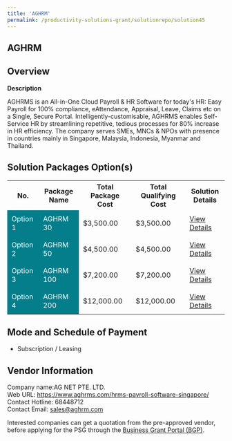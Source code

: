 ```yaml
---
title: 'AGHRM'
permalink: /productivity-solutions-grant/solutionrepo/solution45
---
```


## AGHRM

## Overview

**Description**

AGHRMS is an All-in-One Cloud Payroll & HR Software for today's HR: Easy Payroll for 100% compliance, eAttendance, Appraisal, Leave, Claims etc on a Single, Secure Portal.
Intelligently-customisable, AGHRMS enables Self-Service HR by streamlining repetitive, tedious processes for 80% increase in HR efficiency. The company serves SMEs, MNCs & NPOs with presence in countries mainly in Singapore, Malaysia, Indonesia, Myanmar and Thailand.

## Solution Packages Option(s)

<table>
<tr>
<th><b>No.</b></th>
<th><b>Package Name</b></th>
<th><b>Total Package Cost</b></th>
<th><b>Total Qualifying Cost</b></th>
<th><b>Solution Details</b></th>
</tr>
<tr>
<td style='padding: 10px; background-color: #037E8A; color: #FFFFFF;'>Option 1</td>
<td style='padding: 10px; background-color: #037E8A; color: #FFFFFF;'>AGHRM 30</td>
<td style='padding: 10px;'>$3,500.00</td>
<td style='padding: 10px;'>$3,500.00</td>
<td style='padding: 10px;'><a href='/images/psg/AG_Net_Desensitised_Annex_3_Part_1.pdf' target='_blank'>View Details</a></td>
</tr>
<tr>
<td style='padding: 10px; background-color: #037E8A; color: #FFFFFF;'>Option 2</td>
<td style='padding: 10px; background-color: #037E8A; color: #FFFFFF;'>AGHRM 50</td>
<td style='padding: 10px;'>$4,500.00</td>
<td style='padding: 10px;'>$4,500.00</td>
<td style='padding: 10px;'><a href='/images/psg/AG_Net_Desensitised_Annex_3_Part_2.pdf' target='_blank'>View Details</a></td>
</tr>
<tr>
<td style='padding: 10px; background-color: #037E8A; color: #FFFFFF;'>Option 3</td>
<td style='padding: 10px; background-color: #037E8A; color: #FFFFFF;'>AGHRM 100</td>
<td style='padding: 10px;'>$7,200.00</td>
<td style='padding: 10px;'>$7,200.00</td>
<td style='padding: 10px;'><a href='/images/psg/AG_Net_Desensitised_Annex_3_Part_3.pdf' target='_blank'>View Details</a></td>
</tr>
<tr>
<td style='padding: 10px; background-color: #037E8A; color: #FFFFFF;'>Option 4</td>
<td style='padding: 10px; background-color: #037E8A; color: #FFFFFF;'>AGHRM 200</td>
<td style='padding: 10px;'>$12,000.00</td>
<td style='padding: 10px;'>$12,000.00</td>
<td style='padding: 10px;'><a href='/images/psg/AG_Net_Desensitised_Annex_3_Part_4.pdf' target='_blank'>View Details</a></td>
</tr>
</table>

## Mode and Schedule of Payment

 - Subscription / Leasing

## Vendor Information

 Company name:AG NET PTE. LTD.<br>Web URL: https://www.aghrms.com/hrms-payroll-software-singapore/ <br>Contact Hotline: 68448712 <br>Contact Email: sales@aghrm.com 

Interested companies can get a quotation from the pre-approved vendor, before applying for the PSG through the <a href='https://www.businessgrants.gov.sg/' target='_blank' rel='noopener'>Business Grant Portal (BGP)</a>.

<script src="/jquery/resize-tables.js"></script>
